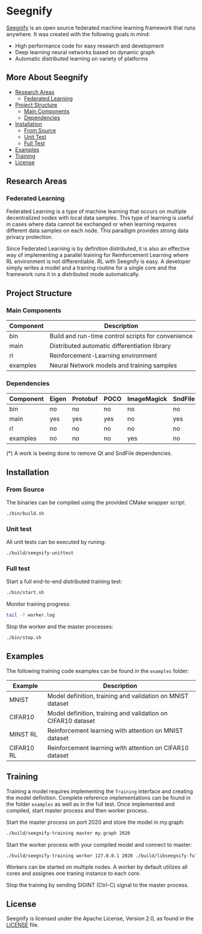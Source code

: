 # Seegnify

[Seegnify](https://www.seegnify.org/) is an open source federated machine learning framework that runs anywhere. It was created with the following goals in mind:

  * High performance code for easy research and development
  * Deep learning neural networks based on dynamic graph
  * Automatic distributed learning on variety of platforms

## More About Seegnify

<!-- toc -->

- [Research Areas](#research-areas)
  - [Federated Learning](#federated-learning)
- [Project Structure](#project-structure)
  - [Main Components](#main-components)
  - [Dependencies](#dependencies)
- [Installation](#installation)
  - [From Source](#from-source)
  - [Unit Test](#unit-test)
  - [Full Test](#full-test)
- [Examples](#examples)
- [Training](#training)
- [License](#license)

<!-- tocstop -->

## Research Areas

### Federated Learning

Federated Learning is a type of machine learning that occurs on multiple 
decentralized nodes with local data samples. This type of learning is useful in 
cases where data cannot be exchanged or when learning requires different data 
samples on each node. This paradigm provides strong data privacy protection.

Since Federated Learning is by definition distributed, it is also an 
effective way of implementing a parallel training for Reinforcement Learning 
where RL environment is not differentiable. RL with Seegnify is easy. A 
developer simply writes a model and a training routine for a single core and 
the framework runs it in a distributed mode automatically.

## Project Structure

### Main Components

| Component | Description                                        |
| --------- | -------------------------------------------------- |
| bin       | Build and run-time control scripts for convenience |
| main      | Distributed automatic differentiation library      |
| rl        | Reinforcement-Learning environment                 |
| examples  | Neural Network models and training samples         |

### Dependencies

| Component | Eigen | Protobuf | POCO | ImageMagick | SndFile* | Qt* |
| --------- | ----- | -------- | ---- | ----------- | -------- | --- |
| bin       | no    | no       | no   | no          | no       | no  |
| main      | yes   | yes      | yes  | no          | yes      | yes |
| rl        | no    | no       | no   | no          | no       | yes |
| examples  | no    | no       | no   | yes         | no       | yes |

(*) A work is beeing done to remove Qt and SndFile dependencies.

## Installation

### From Source

The binaries can be compiled using the provided CMake wrapper script:

```bash
./bin/build.sh
```

### Unit test

All unit tests can be executed by runing:

```bash
./build/seegnify-unittest
```

### Full test

Start a full end-to-end distributed training test:

```bash
./bin/start.sh
```

Monitor training progress:

```bash
tail -f worker.log
```

Stop the worker and the master processes:

```bash
./bin/stop.sh
```

## Examples

The following training code examples can be found in the `examples` folder:

| Example    | Description                                                  |
| ---------- | ------------------------------------------------------------ |
| MNIST      | Model definition, training and validation on MNIST dataset   |
| CIFAR10    | Model definition, training and validation on CIFAR10 dataset |
| MINST RL   | Reinforcement learning with attention on MNIST dataset       |
| CIFAR10 RL | Reinforcement learning with attention on CIFAR10 dataset     |

## Training

Training a model requires implementing the `Training` interface and 
creating the model definition. Complete reference implementations can be 
found in the folder `examples` as well as in the full test. Once 
implemented and compiled, start master process and then worker process.

Start the master process on port 2020 and store the model in my.graph:

```bash
./build/seegnify-training master my.graph 2020
```

Start the worker process with your compiled model and connect to master:

```bash
./build/seegnify-training worker 127.0.0.1 2020 ./build/libseegnify-fulltest.so
```

Workers can be started on multiple nodes. A worker by default utilizes all cores and assignes one traning instance to each core.

Stop the training by sending SIGINT (Ctrl-C) signal to the master process.

## License

Seegnify is licensed under the Apache License, Version 2.0, as found in the [LICENSE](LICENSE) file.
